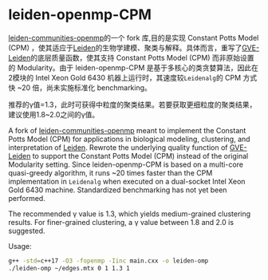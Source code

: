 # leiden-openmp-CPM
[leiden-communities-openmp]的一个 fork 库,目的是实现 Constant Potts Model (CPM) ，使其适应于[Leiden]的生物学建模、聚类与解释。具体而言，重写了[GVE-Leiden]的底层质量函数，使其支持 Constant Potts Model (CPM) 而非原始设置的 Modularity。由于 leiden-openmp-CPM 是基于多核心的类贪婪算法，因此在2模块的 Intel Xeon Gold 6430 机器上运行时，其速度较`Leidenalg`的 CPM 方式快 ~20 倍，尚未实施标准化 benchmarking。

推荐的γ值=1.3，此时可获得中粒度的聚类结果。若要获取更细粒度的聚类结果，建议使用1.8~2.0之间的γ值。

A fork of [leiden-communities-openmp] meant to implement the Constant Potts Model (CPM) for applications in biological modeling, clustering, and interpretation of [Leiden]. Rewrote the underlying quality function of [GVE-Leiden] to support the Constant Potts Model (CPM) instead of the original Modularity setting. Since leiden-openmp-CPM is based on a multi-core quasi-greedy algorithm, it runs ~20 times faster than the CPM implementation in `Leidenalg` when executed on a dual-socket Intel Xeon Gold 6430 machine. Standardized benchmarking has not yet been performed.

The recommended γ value is 1.3, which yields medium-grained clustering results. For finer-grained clustering, a γ value between 1.8 and 2.0 is suggested.

Usage:
``` bash
g++ -std=c++17 -O3 -fopenmp -Iinc main.cxx -o leiden-omp
./leiden-omp ~/edges.mtx 0 1 1.3 1

```

[leiden-communities-openmp]:https://github.com/puzzlef/leiden-communities-openmp
[Leiden]:https://www.nature.com/articles/s41598-019-41695-z
[GVE-Leiden]:https://doi.org/10.1145/3673038.3673146
        
        
        
        
        
        
        
        
